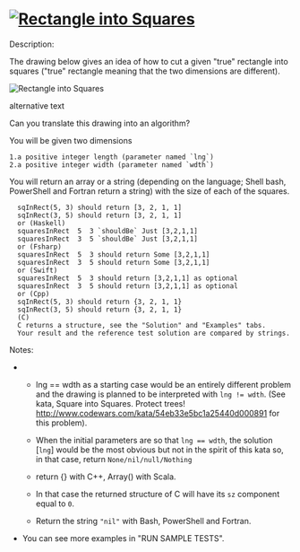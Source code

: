 # [![Rectangle into Squares](https://www.codewars.com/kata/55466989aeecab5aac00003e)](https://www.codewars.com/kata/55466989aeecab5aac00003e)

Description:

The drawing below gives an idea of how to cut a given "true" rectangle into squares ("true" rectangle meaning that the two dimensions are different).

![Rectangle into Squares](https://i.imgur.com/lk5vJ7sm.jpg)

alternative text

Can you translate this drawing into an algorithm?

You will be given two dimensions

    1.a positive integer length (parameter named `lng`)
    2.a positive integer width (parameter named `wdth`)

You will return an array or a string (depending on the language; Shell bash, PowerShell and Fortran return a string) with the size of each of the squares.
```
  sqInRect(5, 3) should return [3, 2, 1, 1]
  sqInRect(3, 5) should return [3, 2, 1, 1]
  or (Haskell)
  squaresInRect  5  3 `shouldBe` Just [3,2,1,1]
  squaresInRect  3  5 `shouldBe` Just [3,2,1,1]
  or (Fsharp)
  squaresInRect  5  3 should return Some [3,2,1,1]
  squaresInRect  3  5 should return Some [3,2,1,1]
  or (Swift)
  squaresInRect  5  3 should return [3,2,1,1] as optional
  squaresInRect  3  5 should return [3,2,1,1] as optional
  or (Cpp)
  sqInRect(5, 3) should return {3, 2, 1, 1}
  sqInRect(3, 5) should return {3, 2, 1, 1}
  (C)
  C returns a structure, see the "Solution" and "Examples" tabs.
  Your result and the reference test solution are compared by strings.
```
Notes:

*   - lng == wdth as a starting case would be an entirely different problem and the drawing is planned to be interpreted with `lng != wdth`. (See kata, Square into Squares. Protect trees! http://www.codewars.com/kata/54eb33e5bc1a25440d000891 for this problem).

    - When the initial parameters are so that `lng == wdth`, the solution [`lng`] would be the most obvious but not in the spirit of this kata so, in that case, return `None/nil/null/Nothing`
    - return {} with C++, Array() with Scala.
    - In that case the returned structure of C will have its `sz` component equal to `0`.
    - Return the string `"nil"` with Bash, PowerShell and Fortran.

* You can see more examples in "RUN SAMPLE TESTS".

